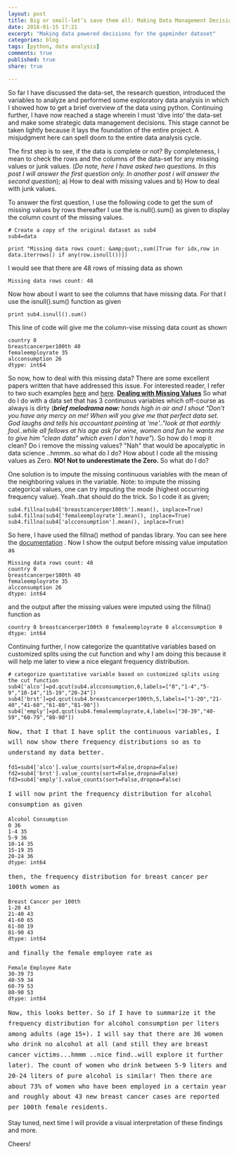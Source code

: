 ```yaml
---
layout: post
title: Big or small-let’s save them all: Making Data Management Decisions
date: 2016-01-15 17:21
excerpt: "Making data powered decisions for the gapminder dataset"
categories: blog
tags: [python, data analysis]
comments: true
published: true
share: true

---
```

So far I have discussed the data-set, the research question, introduced the variables to analyze and performed some exploratory data analysis in which I showed how to get a brief overview of the data using python. Continuing further, I have now reached a stage wherein I must ‘dive into’ the data-set and make some strategic data management decisions. This stage cannot be taken lightly because it lays the foundation of the entire project. A misjudgment here can spell doom to the entire data analysis cycle.

The first step is to see, if the data is complete or not? By completeness, I mean to check the rows and the columns of the data-set for any missing values or junk values. (<em>Do note, here I have asked two questions. In this post I will answer the first question only. In another post i will answer the second question</em>); a) How to deal with missing values and b) How to deal with junk values.

To answer the first question, I use the following code to get the sum of missing values by rows thereafter I use the is.null().sum() as given to display the column count of the missing values.

	# Create a copy of the original dataset as sub4
	sub4=data

	print "Missing data rows count: &amp;quot;,sum([True for idx,row in data.iterrows() if any(row.isnull())])
I would see that there are 48 rows of missing data as shown

	Missing data rows count: 48
Now how about I want to see the columns that have missing data. For that I use the isnull().sum() function as given

	print sub4.isnull().sum()
This line of code will give me the column-vise missing data count as shown

	country 0
	breastcancerper100th 40
	femaleemployrate 35
	alcconsumption 26
	dtype: int64

So now, how to deal with this missing data? There are some excellent papers written that have addressed this issue. For interested reader, I refer to two such examples <a href="http://www.unt.edu/rss/class/mike/6810/articles/roth.pdf">here</a> and <a href="http://myweb.brooklyn.liu.edu/cortiz/PDF%20Files/Best%20practices%20for%20missing%20data%20management.pdf">here</a>.
<span style="text-decoration:underline;"><strong>Dealing with Missing Values</strong></span>
So what do I do with a data set that has 3 continuous variables which off-course as always is dirty (<em><strong>brief melodrama now: </strong>hands high in air and I shout "Don't you have any mercy on me! When will you give me that perfect data set. God laughs and tells his accountant pointing at 'me'.."look at that earthly fool..while all fellows at his age ask for wine, women and fun he wants me to give him "clean data" which even I don't have"</em>). So how do I mop it clean? Do i remove the missing values? "Nah" that would be apocalyptic in data science ..hmmm..so what do I do? How about I code all the missing values as Zero. <strong>NO! Not to underestimate the Zero. </strong>So what do I do?

One solution is to impute the missing continuous variables with the mean of the neighboring values in the variable. Note: to impute the missing categorical values, one can try imputing the mode (highest occurring frequency value). Yeah..that should do the trick. So I code it as given;

	sub4.fillna(sub4['breastcancerper100th'].mean(), inplace=True)
	sub4.fillna(sub4['femaleemployrate'].mean(), inplace=True)
	sub4.fillna(sub4['alcconsumption'].mean(), inplace=True)

So here, I have used the fillna() method of pandas library. You can see here the <a href="http://pandas.pydata.org/pandas-docs/stable/missing_data.html">documentation</a> . Now I show the output before missing value imputation as

	Missing data rows count: 48
	country 0
	breastcancerper100th 40
	femaleemployrate 35
	alcconsumption 26
	dtype: int64 

and the output after the missing values were imputed using the fillna() function as

	country 0 breastcancerper100th 0 femaleemployrate 0 alcconsumption 0 dtype: int64

Continuing further, I now categorize the quantitative variables based on customized splits using the cut function and why I am doing this because it will help me later to view a nice elegant frequency distribution.

	# categorize quantitative variable based on customized splits using the cut function
	sub4['alco']=pd.qcut(sub4.alcconsumption,6,labels=["0","1-4","5-9","10-14","15-19","20-24"])
	sub4['brst']=pd.qcut(sub4.breastcancerper100th,5,labels=["1-20","21-40","41-60","61-80","81-90"])
	sub4['emply']=pd.qcut(sub4.femaleemployrate,4,labels=["30-39","40-59","60-79","80-90"])

<span style="font-family:Consolas, Monaco, monospace;line-height:1.7;"><span style="font-family:Consolas, Monaco, monospace;line-height:1.7;">Now, that I that I have split the continuous variables, I will now show there frequency distributions so as to understand my data better.


	fd1=sub4['alco'].value_counts(sort=False,dropna=False)
	fd2=sub4['brst'].value_counts(sort=False,dropna=False)
	fd3=sub4['emply'].value_counts(sort=False,dropna=False)

<span style="font-family:Consolas, Monaco, monospace;line-height:1.7;"><span style="font-family:Consolas, Monaco, monospace;line-height:1.7;">I will now print the frequency distribution for alcohol consumption as given

	Alcohol Consumption
	0 36
	1-4 35
	5-9 36
	10-14 35
	15-19 35
	20-24 36
	dtype: int64

<span style="font-family:Consolas, Monaco, monospace;line-height:1.7;"><span style="font-family:Consolas, Monaco, monospace;line-height:1.7;">then, the frequency distribution for breast cancer per 100th women as 

	Breast Cancer per 100th
	1-20 43
	21-40 43
	41-60 65
	61-80 19
	81-90 43
	dtype: int64 

<span style="font-family:Consolas, Monaco, monospace;line-height:1.7;"><span style="font-family:Consolas, Monaco, monospace;line-height:1.7;"><span style="font-family:Consolas, Monaco, monospace;line-height:1.7;">and finally the female employee rate as </span>

	Female Employee Rate
	30-39 73
	40-59 34
	60-79 53
	80-90 53
	dtype: int64 
<span style="font-family:Consolas, Monaco, monospace;line-height:1.7;"><span style="font-family:Consolas, Monaco, monospace;line-height:1.7;"><span style="font-family:Consolas, Monaco, monospace;line-height:1.7;">Now, this looks better. So if I have to summarize it the frequency distribution for alcohol consumption per liters among adults (age 15+). I will say that there are 36 women who drink no alcohol at all (and still they are breast cancer victims...hmmm ..nice find..will explore it further later). The count of women who drink between 5-9 liters and 20-24 liters of pure alcohol is similar! Then there are about 73% of women who have been employed in a certain year and roughly about 43 new breast cancer cases are reported per 100th female residents. </span>

Stay tuned, next time I will provide a visual interpretation of these findings and more.

Cheers!